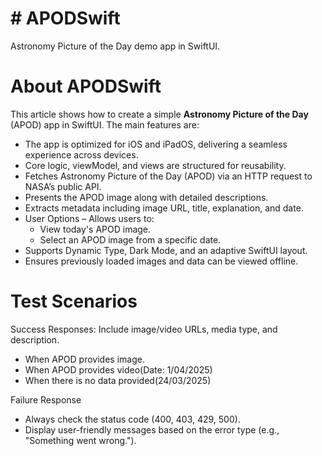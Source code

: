 #  # APODSwift

Astronomy Picture of the Day demo app in SwiftUI.

# About APODSwift

This article shows how to create a simple **Astronomy Picture of the Day** (APOD) app in SwiftUI.
The main features are:
- The app is optimized for iOS and iPadOS, delivering a seamless experience across devices.
- Core logic, viewModel, and views are structured for reusability.
- Fetches Astronomy Picture of the Day (APOD) via an HTTP request to NASA’s public API.
- Presents the APOD image along with detailed descriptions.
- Extracts metadata including image URL, title, explanation, and date.
- User Options – Allows users to:
     - View today's APOD image.
     - Select an APOD image from a specific date.
- Supports Dynamic Type, Dark Mode, and an adaptive SwiftUI layout.
- Ensures previously loaded images and data can be viewed offline.

# Test Scenarios 

Success Responses: Include image/video URLs, media type, and description.
- When APOD provides image.
- When APOD provides video(Date: 1/04/2025)
- When there is no data provided(24/03/2025)

Failure Response 
- Always check the status code (400, 403, 429, 500).
- Display user-friendly messages based on the error type (e.g., "Something went wrong.").

